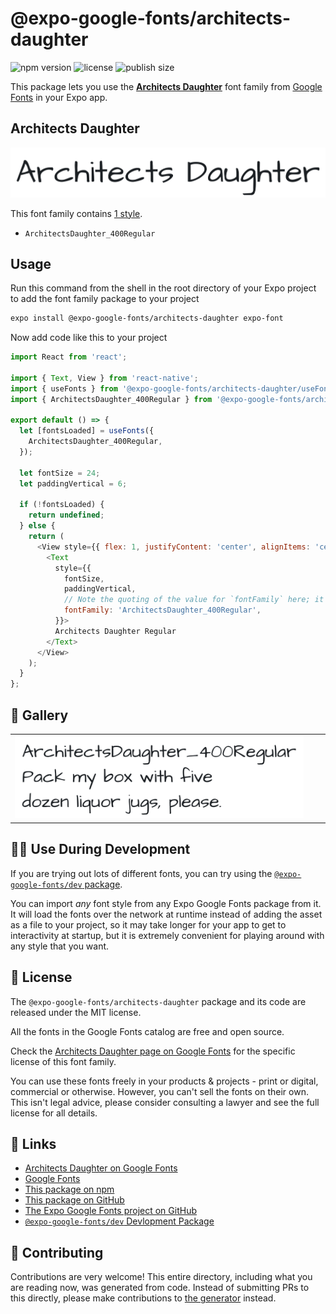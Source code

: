 # @expo-google-fonts/architects-daughter

![npm version](https://flat.badgen.net/npm/v/@expo-google-fonts/architects-daughter)
![license](https://flat.badgen.net/github/license/expo/google-fonts)
![publish size](https://flat.badgen.net/packagephobia/install/@expo-google-fonts/architects-daughter)

This package lets you use the [**Architects Daughter**](https://fonts.google.com/specimen/Architects+Daughter) font family from [Google Fonts](https://fonts.google.com/) in your Expo app.

## Architects Daughter

![Architects Daughter](./font-family.png)

This font family contains [1 style](#-gallery).

- `ArchitectsDaughter_400Regular`

## Usage

Run this command from the shell in the root directory of your Expo project to add the font family package to your project
```sh
expo install @expo-google-fonts/architects-daughter expo-font
```

Now add code like this to your project
```js
import React from 'react';

import { Text, View } from 'react-native';
import { useFonts } from '@expo-google-fonts/architects-daughter/useFonts';
import { ArchitectsDaughter_400Regular } from '@expo-google-fonts/architects-daughter/400Regular';

export default () => {
  let [fontsLoaded] = useFonts({
    ArchitectsDaughter_400Regular,
  });

  let fontSize = 24;
  let paddingVertical = 6;

  if (!fontsLoaded) {
    return undefined;
  } else {
    return (
      <View style={{ flex: 1, justifyContent: 'center', alignItems: 'center' }}>
        <Text
          style={{
            fontSize,
            paddingVertical,
            // Note the quoting of the value for `fontFamily` here; it expects a string!
            fontFamily: 'ArchitectsDaughter_400Regular',
          }}>
          Architects Daughter Regular
        </Text>
      </View>
    );
  }
};

```

## 🔡 Gallery


||||
|-|-|-|
|![ArchitectsDaughter_400Regular](./ArchitectsDaughter_400Regular.ttf.png)||||


## 👩‍💻 Use During Development

If you are trying out lots of different fonts, you can try using the [`@expo-google-fonts/dev` package](https://github.com/expo/google-fonts/tree/master/font-packages/dev#readme).

You can import *any* font style from any Expo Google Fonts package from it. It will load the fonts
over the network at runtime instead of adding the asset as a file to your project, so it may take longer
for your app to get to interactivity at startup, but it is extremely convenient
for playing around with any style that you want.

## 📖 License

The `@expo-google-fonts/architects-daughter` package and its code are released under the MIT license.

All the fonts in the Google Fonts catalog are free and open source.

Check the [Architects Daughter page on Google Fonts](https://fonts.google.com/specimen/Architects+Daughter) for the specific license of this font family.

You can use these fonts freely in your products & projects - print or digital, commercial or otherwise. However, you can't sell the fonts on their own. This isn't legal advice, please consider consulting a lawyer and see the full license for all details.

## 🔗 Links

- [Architects Daughter on Google Fonts](https://fonts.google.com/specimen/Architects+Daughter)
- [Google Fonts](https://fonts.google.com/)
- [This package on npm](https://www.npmjs.com/package/@expo-google-fonts/architects-daughter)
- [This package on GitHub](https://github.com/expo/google-fonts/tree/master/font-packages/architects-daughter)
- [The Expo Google Fonts project on GitHub](https://github.com/expo/google-fonts)
- [`@expo-google-fonts/dev` Devlopment Package](https://github.com/expo/google-fonts/tree/master/font-packages/dev)

## 🤝 Contributing

Contributions are very welcome! This entire directory, including what you are reading now, was generated from code. Instead of submitting PRs to this directly, please make contributions to [the generator](https://github.com/expo/google-fonts/tree/master/packages/generator) instead.
